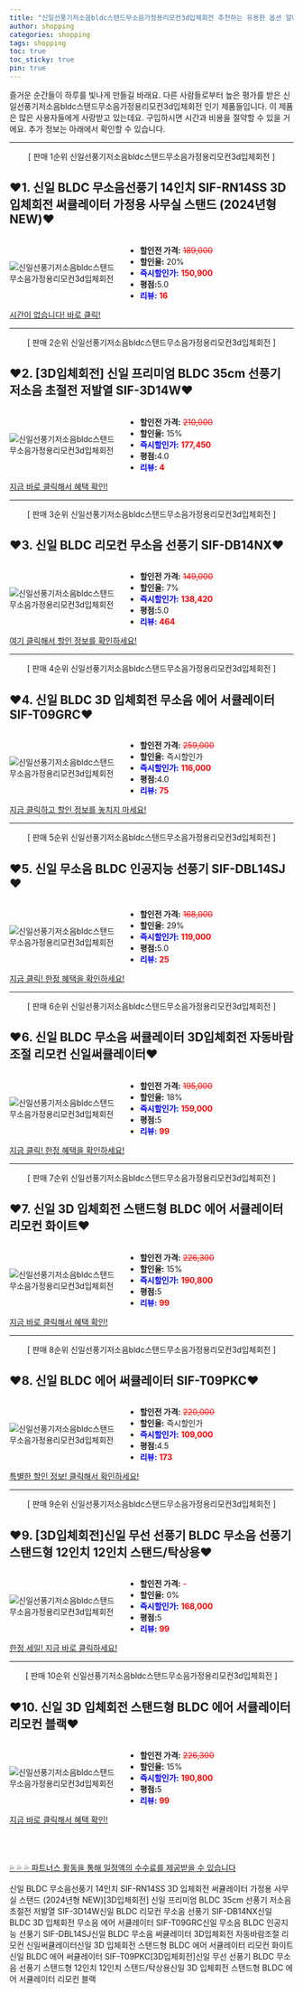 ```yaml
---
title: "신일선풍기저소음bldc스탠드무소음가정용리모컨3d입체회전 추천하는 유용한 옵션 알아보기 신일 BLDC 무소음선풍기 14인치 SIF-RN14SS"
author: shopping
categories: shopping
tags: shopping
toc: true
toc_sticky: true
pin: true
---
```

즐거운 순간들이 하루를 빛나게 만들길 바래요. 다른 사람들로부터 높은 평가를 받은 신일선풍기저소음bldc스탠드무소음가정용리모컨3d입체회전 인기 제품들입니다. 이 제품은 많은 사용자들에게 사랑받고 있는데요. 구입하시면 시간과 비용을 절약할 수 있을 거에요. 추가 정보는 아래에서 확인할 수 있습니다.

---
<p class="toplist" style="margin: 0 auto; display: block; width: fit-content;">[ 판매 1순위 신일선풍기저소음bldc스탠드무소음가정용리모컨3d입체회전 ]</p>

<h2><strong>❤️1. 신일 BLDC 무소음선풍기 14인치 SIF-RN14SS 3D 입체회전 써큘레이터 가정용 사무실 스탠드 (2024년형 NEW)❤️</strong></h2>

<div style="display: flex; align-items: center;">
    <div style="flex: 0.4;">
        <img src="https://thumbnail7.coupangcdn.com/thumbnails/remote/230x230ex/image/vendor_inventory/aeaa/50a24dbdaab8e13db042888f99cdef716202ed0c2e7f2dcf9198e23f8fc4.jpg" alt="신일선풍기저소음bldc스탠드무소음가정용리모컨3d입체회전" style="max-width: 100%;">
    </div>
    <div style="flex: 0.6; margin-left: 10px;">
        <ul>
            <li><strong>할인전 가격:</strong> <del style="color: red;">189,000</del></li>
            <li><strong>할인율:</strong> 20%</li>
            <li><span style='color:blue'><strong>즉시할인가:</strong></span> <span style='color:red'><strong>150,900</strong></span></li>
            <li><strong>평점:</strong>5.0</li>
            <li><span style='color:blue'><strong>리뷰:</strong></span> <span style='color:red'><strong>16</strong></span></li>
        </ul>
    </div>
</div>
<div class="center">
    <a href="https://William4Davisa.github.io?lptag=AF9450613&subid=githubio&pageKey=8037045668&traceid=V0-153&itemId=22490454166&vendorItemId=89532659253" class="myButton">
        시간이 없습니다! 바로 클릭!
    </a>
</div>


---
<p class="toplist" style="margin: 0 auto; display: block; width: fit-content;">[ 판매 2순위 신일선풍기저소음bldc스탠드무소음가정용리모컨3d입체회전 ]</p>

<h2><strong>❤️2. [3D입체회전] 신일 프리미엄 BLDC 35cm 선풍기 저소음 초절전 저발열 SIF-3D14W❤️</strong></h2>

<div style="display: flex; align-items: center;">
    <div style="flex: 0.4;">
        <img src="https://thumbnail6.coupangcdn.com/thumbnails/remote/230x230ex/image/vendor_inventory/a3dc/d3189991857ecaf4e9331c8a71f0262419152b7499c83469ff523e79a01c.jpg" alt="신일선풍기저소음bldc스탠드무소음가정용리모컨3d입체회전" style="max-width: 100%;">
    </div>
    <div style="flex: 0.6; margin-left: 10px;">
        <ul>
            <li><strong>할인전 가격:</strong> <del style="color: red;">210,000</del></li>
            <li><strong>할인율:</strong> 15%</li>
            <li><span style='color:blue'><strong>즉시할인가:</strong></span> <span style='color:red'><strong>177,450</strong></span></li>
            <li><strong>평점:</strong>4.0</li>
            <li><span style='color:blue'><strong>리뷰:</strong></span> <span style='color:red'><strong>4</strong></span></li>
        </ul>
    </div>
</div>
<div class="center">
    <a href="https://William4Davisa.github.io?lptag=AF9450613&subid=githubio&pageKey=7390536991&traceid=V0-153&itemId=19106629324&vendorItemId=85861458541" class="myButton">
        지금 바로 클릭해서 혜택 확인!
    </a>
</div>


---
<p class="toplist" style="margin: 0 auto; display: block; width: fit-content;">[ 판매 3순위 신일선풍기저소음bldc스탠드무소음가정용리모컨3d입체회전 ]</p>

<h2><strong>❤️3. 신일 BLDC 리모컨 무소음 선풍기 SIF-DB14NX❤️</strong></h2>

<div style="display: flex; align-items: center;">
    <div style="flex: 0.4;">
        <img src="https://thumbnail9.coupangcdn.com/thumbnails/remote/230x230ex/image/retail/images/2021/06/09/18/0/e91763b1-0ff8-4696-b32b-ab088db5d459.jpg" alt="신일선풍기저소음bldc스탠드무소음가정용리모컨3d입체회전" style="max-width: 100%;">
    </div>
    <div style="flex: 0.6; margin-left: 10px;">
        <ul>
            <li><strong>할인전 가격:</strong> <del style="color: red;">149,000</del></li>
            <li><strong>할인율:</strong> 7%</li>
            <li><span style='color:blue'><strong>즉시할인가:</strong></span> <span style='color:red'><strong>138,420</strong></span></li>
            <li><strong>평점:</strong>5.0</li>
            <li><span style='color:blue'><strong>리뷰:</strong></span> <span style='color:red'><strong>464</strong></span></li>
        </ul>
    </div>
</div>
<div class="center">
    <a href="https://William4Davisa.github.io?lptag=AF9450613&subid=githubio&pageKey=5649823592&traceid=V0-153&itemId=9241821250&vendorItemId=76527473386" class="myButton">
        여기 클릭해서 할인 정보를 확인하세요!
    </a>
</div>


---
<p class="toplist" style="margin: 0 auto; display: block; width: fit-content;">[ 판매 4순위 신일선풍기저소음bldc스탠드무소음가정용리모컨3d입체회전 ]</p>

<h2><strong>❤️4. 신일 BLDC 3D 입체회전 무소음 에어 서큘레이터 SIF-T09GRC❤️</strong></h2>

<div style="display: flex; align-items: center;">
    <div style="flex: 0.4;">
        <img src="https://thumbnail8.coupangcdn.com/thumbnails/remote/230x230ex/image/vendor_inventory/5c33/6c1bdf00582111e10e8ff6b6886cf2c94218c5b5c93e14f2c21b9ffd9eaf.jpg" alt="신일선풍기저소음bldc스탠드무소음가정용리모컨3d입체회전" style="max-width: 100%;">
    </div>
    <div style="flex: 0.6; margin-left: 10px;">
        <ul>
            <li><strong>할인전 가격:</strong> <del style="color: red;">259,000</del></li>
            <li><strong>할인율:</strong> 즉시할인가</li>
            <li><span style='color:blue'><strong>즉시할인가:</strong></span> <span style='color:red'><strong>116,000</strong></span></li>
            <li><strong>평점:</strong>4.0</li>
            <li><span style='color:blue'><strong>리뷰:</strong></span> <span style='color:red'><strong>75</strong></span></li>
        </ul>
    </div>
</div>
<div class="center">
    <a href="https://William4Davisa.github.io?lptag=AF9450613&subid=githubio&pageKey=7290462225&traceid=V0-153&itemId=18632236666&vendorItemId=89013528031" class="myButton">
        지금 클릭하고 할인 정보를 놓치지 마세요!
    </a>
</div>


---
<p class="toplist" style="margin: 0 auto; display: block; width: fit-content;">[ 판매 5순위 신일선풍기저소음bldc스탠드무소음가정용리모컨3d입체회전 ]</p>

<h2><strong>❤️5. 신일 무소음 BLDC 인공지능 선풍기 SIF-DBL14SJ❤️</strong></h2>

<div style="display: flex; align-items: center;">
    <div style="flex: 0.4;">
        <img src="https://thumbnail9.coupangcdn.com/thumbnails/remote/230x230ex/image/retail/images/2024/05/16/17/9/5c498c81-e7b8-49fc-9551-fe574c2d82e2.jpg" alt="신일선풍기저소음bldc스탠드무소음가정용리모컨3d입체회전" style="max-width: 100%;">
    </div>
    <div style="flex: 0.6; margin-left: 10px;">
        <ul>
            <li><strong>할인전 가격:</strong> <del style="color: red;">168,000</del></li>
            <li><strong>할인율:</strong> 29%</li>
            <li><span style='color:blue'><strong>즉시할인가:</strong></span> <span style='color:red'><strong>119,000</strong></span></li>
            <li><strong>평점:</strong>5.0</li>
            <li><span style='color:blue'><strong>리뷰:</strong></span> <span style='color:red'><strong>25</strong></span></li>
        </ul>
    </div>
</div>
<div class="center">
    <a href="https://William4Davisa.github.io?lptag=AF9450613&subid=githubio&pageKey=7310031574&traceid=V0-153&itemId=18725279093&vendorItemId=89967254535" class="myButton">
        지금 클릭! 한정 혜택을 확인하세요!
    </a>
</div>


---
<p class="toplist" style="margin: 0 auto; display: block; width: fit-content;">[ 판매 6순위 신일선풍기저소음bldc스탠드무소음가정용리모컨3d입체회전 ]</p>

<h2><strong>❤️6. 신일 BLDC 무소음 써큘레이터 3D입체회전 자동바람조절 리모컨 신일써큘레이터❤️</strong></h2>

<div style="display: flex; align-items: center;">
    <div style="flex: 0.4;">
        <img src="https://thumbnail7.coupangcdn.com/thumbnails/remote/230x230ex/image/vendor_inventory/002a/fbc0addad63ac416bb62679d34db6f4431a79a158010dc9654177a152704.jpg" alt="신일선풍기저소음bldc스탠드무소음가정용리모컨3d입체회전" style="max-width: 100%;">
    </div>
    <div style="flex: 0.6; margin-left: 10px;">
        <ul>
            <li><strong>할인전 가격:</strong> <del style="color: red;">195,000</del></li>
            <li><strong>할인율:</strong> 18%</li>
            <li><span style='color:blue'><strong>즉시할인가:</strong></span> <span style='color:red'><strong>159,000</strong></span></li>
            <li><strong>평점:</strong>5</li>
            <li><span style='color:blue'><strong>리뷰:</strong></span> <span style='color:red'><strong>99</strong></span></li>
        </ul>
    </div>
</div>
<div class="center">
    <a href="https://William4Davisa.github.io?lptag=AF9450613&subid=githubio&pageKey=8099471740&traceid=V0-153&itemId=22903338925&vendorItemId=89937832123" class="myButton">
        지금 클릭! 한정 혜택을 확인하세요!
    </a>
</div>


---
<p class="toplist" style="margin: 0 auto; display: block; width: fit-content;">[ 판매 7순위 신일선풍기저소음bldc스탠드무소음가정용리모컨3d입체회전 ]</p>

<h2><strong>❤️7. 신일 3D 입체회전 스탠드형 BLDC 에어 서큘레이터 리모컨 화이트❤️</strong></h2>

<div style="display: flex; align-items: center;">
    <div style="flex: 0.4;">
        <img src="https://thumbnail7.coupangcdn.com/thumbnails/remote/230x230ex/image/vendor_inventory/c46e/8b44f00385178d19fef7ce5a6b3ba00f0c071dc9c888dea599b3704c7d6d.png" alt="신일선풍기저소음bldc스탠드무소음가정용리모컨3d입체회전" style="max-width: 100%;">
    </div>
    <div style="flex: 0.6; margin-left: 10px;">
        <ul>
            <li><strong>할인전 가격:</strong> <del style="color: red;">226,300</del></li>
            <li><strong>할인율:</strong> 15%</li>
            <li><span style='color:blue'><strong>즉시할인가:</strong></span> <span style='color:red'><strong>190,800</strong></span></li>
            <li><strong>평점:</strong>5</li>
            <li><span style='color:blue'><strong>리뷰:</strong></span> <span style='color:red'><strong>99</strong></span></li>
        </ul>
    </div>
</div>
<div class="center">
    <a href="https://William4Davisa.github.io?lptag=AF9450613&subid=githubio&pageKey=7432288192&traceid=V0-153&itemId=19306123241&vendorItemId=86420470346" class="myButton">
        지금 바로 클릭해서 혜택 확인!
    </a>
</div>


---
<p class="toplist" style="margin: 0 auto; display: block; width: fit-content;">[ 판매 8순위 신일선풍기저소음bldc스탠드무소음가정용리모컨3d입체회전 ]</p>

<h2><strong>❤️8. 신일 BLDC 에어 써큘레이터 SIF-T09PKC❤️</strong></h2>

<div style="display: flex; align-items: center;">
    <div style="flex: 0.4;">
        <img src="https://thumbnail8.coupangcdn.com/thumbnails/remote/230x230ex/image/vendor_inventory/bfbb/18e26cbbce4dcd8592ffed30a4cf250f644302d0cc72bf0ed4258811290a.jpg" alt="신일선풍기저소음bldc스탠드무소음가정용리모컨3d입체회전" style="max-width: 100%;">
    </div>
    <div style="flex: 0.6; margin-left: 10px;">
        <ul>
            <li><strong>할인전 가격:</strong> <del style="color: red;">220,000</del></li>
            <li><strong>할인율:</strong> 즉시할인가</li>
            <li><span style='color:blue'><strong>즉시할인가:</strong></span> <span style='color:red'><strong>109,000</strong></span></li>
            <li><strong>평점:</strong>4.5</li>
            <li><span style='color:blue'><strong>리뷰:</strong></span> <span style='color:red'><strong>173</strong></span></li>
        </ul>
    </div>
</div>
<div class="center">
    <a href="https://William4Davisa.github.io?lptag=AF9450613&subid=githubio&pageKey=7040948206&traceid=V0-153&itemId=17411919896&vendorItemId=90648234176" class="myButton">
        특별한 할인 정보! 클릭해서 확인하세요!
    </a>
</div>


---
<p class="toplist" style="margin: 0 auto; display: block; width: fit-content;">[ 판매 9순위 신일선풍기저소음bldc스탠드무소음가정용리모컨3d입체회전 ]</p>

<h2><strong>❤️9. [3D입체회전]신일 무선 선풍기 BLDC 무소음 선풍기 스탠드형 12인치 12인치 스탠드/탁상용❤️</strong></h2>

<div style="display: flex; align-items: center;">
    <div style="flex: 0.4;">
        <img src="https://thumbnail6.coupangcdn.com/thumbnails/remote/230x230ex/image/vendor_inventory/3771/ff72a199f059166f8f0c4359e7a893373f5bb9fdaa4ee855a23bd6ea4c69.jpg" alt="신일선풍기저소음bldc스탠드무소음가정용리모컨3d입체회전" style="max-width: 100%;">
    </div>
    <div style="flex: 0.6; margin-left: 10px;">
        <ul>
            <li><strong>할인전 가격:</strong> <del style="color: red;">-</del></li>
            <li><strong>할인율:</strong> 0%</li>
            <li><span style='color:blue'><strong>즉시할인가:</strong></span> <span style='color:red'><strong>168,000</strong></span></li>
            <li><strong>평점:</strong>5</li>
            <li><span style='color:blue'><strong>리뷰:</strong></span> <span style='color:red'><strong>99</strong></span></li>
        </ul>
    </div>
</div>
<div class="center">
    <a href="https://William4Davisa.github.io?lptag=AF9450613&subid=githubio&pageKey=7499116893&traceid=V0-153&itemId=19626921819&vendorItemId=85884296666" class="myButton">
        한정 세일! 지금 바로 클릭하세요!
    </a>
</div>


---
<p class="toplist" style="margin: 0 auto; display: block; width: fit-content;">[ 판매 10순위 신일선풍기저소음bldc스탠드무소음가정용리모컨3d입체회전 ]</p>

<h2><strong>❤️10. 신일 3D 입체회전 스탠드형 BLDC 에어 서큘레이터 리모컨 블랙❤️</strong></h2>

<div style="display: flex; align-items: center;">
    <div style="flex: 0.4;">
        <img src="https://thumbnail7.coupangcdn.com/thumbnails/remote/230x230ex/image/vendor_inventory/c46e/8b44f00385178d19fef7ce5a6b3ba00f0c071dc9c888dea599b3704c7d6d.png" alt="신일선풍기저소음bldc스탠드무소음가정용리모컨3d입체회전" style="max-width: 100%;">
    </div>
    <div style="flex: 0.6; margin-left: 10px;">
        <ul>
            <li><strong>할인전 가격:</strong> <del style="color: red;">226,300</del></li>
            <li><strong>할인율:</strong> 15%</li>
            <li><span style='color:blue'><strong>즉시할인가:</strong></span> <span style='color:red'><strong>190,800</strong></span></li>
            <li><strong>평점:</strong>5</li>
            <li><span style='color:blue'><strong>리뷰:</strong></span> <span style='color:red'><strong>99</strong></span></li>
        </ul>
    </div>
</div>
<div class="center">
    <a href="https://William4Davisa.github.io?lptag=AF9450613&subid=githubio&pageKey=7432288192&traceid=V0-153&itemId=19306123243&vendorItemId=86420470359" class="myButton">
        지금 바로 클릭해서 혜택 확인!
    </a>
</div>

<br><br><br>[💦 💦 💦 파트너스 활동을 통해 일정액의 수수료를 제공받을 수 있습니다](https://link.coupang.com/a/bcpT2c)<br><br>신일 BLDC 무소음선풍기 14인치 SIF-RN14SS 3D 입체회전 써큘레이터 가정용 사무실 스탠드 (2024년형 NEW)[3D입체회전] 신일 프리미엄 BLDC 35cm 선풍기 저소음 초절전 저발열 SIF-3D14W신일 BLDC 리모컨 무소음 선풍기 SIF-DB14NX신일 BLDC 3D 입체회전 무소음 에어 서큘레이터 SIF-T09GRC신일 무소음 BLDC 인공지능 선풍기 SIF-DBL14SJ신일 BLDC 무소음 써큘레이터 3D입체회전 자동바람조절 리모컨 신일써큘레이터신일 3D 입체회전 스탠드형 BLDC 에어 서큘레이터 리모컨 화이트신일 BLDC 에어 써큘레이터 SIF-T09PKC[3D입체회전]신일 무선 선풍기 BLDC 무소음 선풍기 스탠드형 12인치 12인치 스탠드/탁상용신일 3D 입체회전 스탠드형 BLDC 에어 서큘레이터 리모컨 블랙